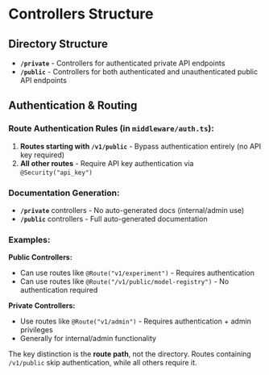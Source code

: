 # Controllers Structure

## Directory Structure
- **`/private`** - Controllers for authenticated private API endpoints
- **`/public`** - Controllers for both authenticated and unauthenticated public API endpoints

## Authentication & Routing

### Route Authentication Rules (in `middleware/auth.ts`):
1. **Routes starting with `/v1/public`** - Bypass authentication entirely (no API key required)
2. **All other routes** - Require API key authentication via `@Security("api_key")`

### Documentation Generation:
- **`/private`** controllers - No auto-generated docs (internal/admin use)
- **`/public`** controllers - Full auto-generated documentation

### Examples:

**Public Controllers:**
- Can use routes like `@Route("v1/experiment")` - Requires authentication
- Can use routes like `@Route("/v1/public/model-registry")` - No authentication required

**Private Controllers:**  
- Use routes like `@Route("v1/admin")` - Requires authentication + admin privileges
- Generally for internal/admin functionality

The key distinction is the **route path**, not the directory. Routes containing `/v1/public` skip authentication, while all others require it.
